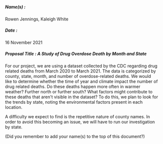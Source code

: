 ##### Name(s) :
Rowen Jennings, Kaleigh White

##### Date :
16 November 2021

##### Proposal Title : A Study of Drug Overdose Death by Month and State

For our project, we are using a dataset collected by the CDC regarding drug related deaths from March 2020 to March 2021. The data is categorized by county, state, month, and number of overdose-related deaths. We would like to determine whether the time of year and climate impact the number of drug related deaths. Do these deaths happen more often in warmer weather? Further north or further south? What factors might contribute to these deaths that aren't visible in the dataset? To do this, we plan to look for the trends by state, noting the environmental factors present in each location.

A difficulty we expect to find is the repetitive nature of county names. In order to avoid this becoming an issue, we will have to run our investigation by state.



(Did you remember to add your name(s) to the top of this document?)
